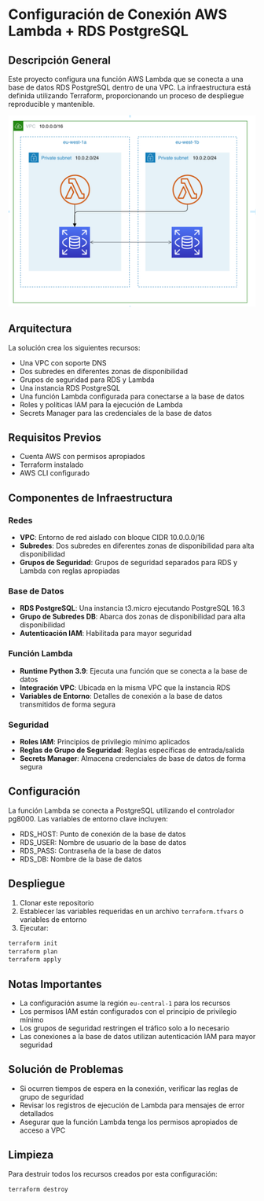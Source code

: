 # Configuración de Conexión AWS Lambda + RDS PostgreSQL

## Descripción General
Este proyecto configura una función AWS Lambda que se conecta a una base de datos RDS PostgreSQL dentro de una VPC. La infraestructura está definida utilizando Terraform, proporcionando un proceso de despliegue reproducible y mantenible.

![Arquitectura](diagram.png)

## Arquitectura
La solución crea los siguientes recursos:
- Una VPC con soporte DNS
- Dos subredes en diferentes zonas de disponibilidad
- Grupos de seguridad para RDS y Lambda
- Una instancia RDS PostgreSQL
- Una función Lambda configurada para conectarse a la base de datos
- Roles y políticas IAM para la ejecución de Lambda
- Secrets Manager para las credenciales de la base de datos

## Requisitos Previos
- Cuenta AWS con permisos apropiados
- Terraform instalado
- AWS CLI configurado

## Componentes de Infraestructura

### Redes
- **VPC**: Entorno de red aislado con bloque CIDR 10.0.0.0/16
- **Subredes**: Dos subredes en diferentes zonas de disponibilidad para alta disponibilidad
- **Grupos de Seguridad**: Grupos de seguridad separados para RDS y Lambda con reglas apropiadas

### Base de Datos
- **RDS PostgreSQL**: Una instancia t3.micro ejecutando PostgreSQL 16.3
- **Grupo de Subredes DB**: Abarca dos zonas de disponibilidad para alta disponibilidad
- **Autenticación IAM**: Habilitada para mayor seguridad

### Función Lambda
- **Runtime Python 3.9**: Ejecuta una función que se conecta a la base de datos
- **Integración VPC**: Ubicada en la misma VPC que la instancia RDS
- **Variables de Entorno**: Detalles de conexión a la base de datos transmitidos de forma segura

### Seguridad
- **Roles IAM**: Principios de privilegio mínimo aplicados
- **Reglas de Grupo de Seguridad**: Reglas específicas de entrada/salida
- **Secrets Manager**: Almacena credenciales de base de datos de forma segura

## Configuración
La función Lambda se conecta a PostgreSQL utilizando el controlador pg8000. Las variables de entorno clave incluyen:
- RDS_HOST: Punto de conexión de la base de datos
- RDS_USER: Nombre de usuario de la base de datos
- RDS_PASS: Contraseña de la base de datos
- RDS_DB: Nombre de la base de datos

## Despliegue
1. Clonar este repositorio
2. Establecer las variables requeridas en un archivo `terraform.tfvars` o variables de entorno
3. Ejecutar:
```bash
terraform init
terraform plan
terraform apply
```

## Notas Importantes
- La configuración asume la región `eu-central-1` para los recursos
- Los permisos IAM están configurados con el principio de privilegio mínimo
- Los grupos de seguridad restringen el tráfico solo a lo necesario
- Las conexiones a la base de datos utilizan autenticación IAM para mayor seguridad

## Solución de Problemas
- Si ocurren tiempos de espera en la conexión, verificar las reglas de grupo de seguridad
- Revisar los registros de ejecución de Lambda para mensajes de error detallados
- Asegurar que la función Lambda tenga los permisos apropiados de acceso a VPC

## Limpieza
Para destruir todos los recursos creados por esta configuración:
```bash
terraform destroy
```
